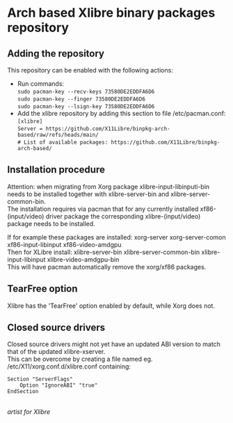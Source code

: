 Arch based Xlibre binary packages repository
============================================


Adding the repository
---------------------

This repository can be enabled with the following actions:

* Run commands:\
  `sudo pacman-key --recv-keys 73580DE2EDDFA6D6`\
  `sudo pacman-key --finger 73580DE2EDDFA6D6`\
  `sudo pacman-key --lsign-key 73580DE2EDDFA6D6`
* Add the xlibre repository by adding this section to file /etc/pacman.conf:\
  `[xlibre]`\
  `Server = https://github.com/X11Libre/binpkg-arch-based/raw/refs/heads/main/`\
  `# List of available packages: https://github.com/X11Libre/binpkg-arch-based/`


Installation procedure
----------------------

Attention: when migrating from Xorg package xlibre-input-libinputi-bin needs to be installed together with xlibre-server-bin and xlibre-server-common-bin.   
   The installation requires via pacman that for any currently installed xf86-(input/video) driver package the corresponding xlibre-(input/video) package needs to be installed.

If for example these packages are installed: xorg-server xorg-server-comon xf86-input-libinput xf86-video-amdgpu   
Then for XLibre install: xlibre-server-bin xlibre-server-common-bin xlibre-input-libinput xlibre-video-amdgpu-bin   
This will have pacman automatically remove the xorg/xf86 packages.


TearFree option
---------------

Xlibre has the 'TearFree' option enabled by default, while Xorg does not.


Closed source drivers
---------------------

Closed source drivers might not yet have an updated ABI version to match that of the updated xlibre-xserver.   
This can be overcome by creating a file named eg. /etc/X11/xorg.conf.d/xlibre.conf containing:

    Section "ServerFlags"
        Option "IgnoreABI" "true"
    EndSection


\
_artist for Xlibre_

